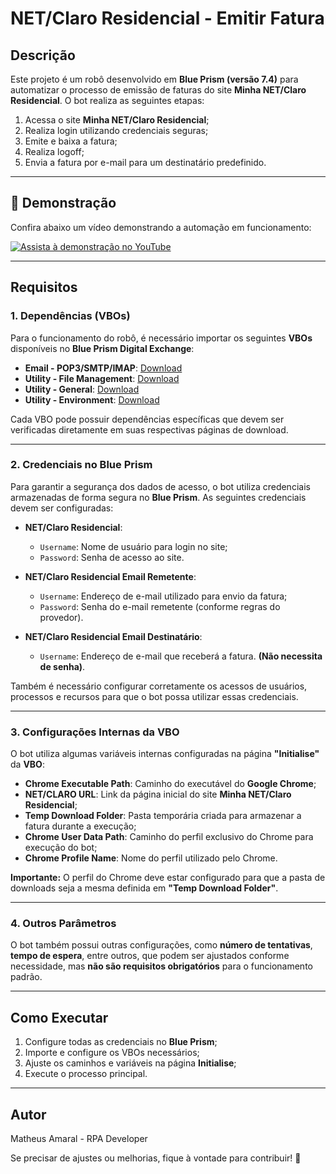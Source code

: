 # NET/Claro Residencial - Emitir Fatura

## Descrição

Este projeto é um robô desenvolvido em **Blue Prism (versão 7.4)** para automatizar o processo de emissão de faturas do site **Minha NET/Claro Residencial**. O bot realiza as seguintes etapas:

1. Acessa o site **Minha NET/Claro Residencial**;
2. Realiza login utilizando credenciais seguras;
3. Emite e baixa a fatura;
4. Realiza logoff;
5. Envia a fatura por e-mail para um destinatário predefinido.

---

## 🎥 Demonstração

Confira abaixo um vídeo demonstrando a automação em funcionamento:

[![Assista à demonstração no YouTube](https://img.youtube.com/vi/rdILDB0sc5k/0.jpg)](https://www.youtube.com/watch?v=rdILDB0sc5k)

---

## Requisitos

### 1. Dependências (VBOs)
Para o funcionamento do robô, é necessário importar os seguintes **VBOs** disponíveis no **Blue Prism Digital Exchange**:

- **Email - POP3/SMTP/IMAP**: [Download](https://digitalexchange.blueprism.com/cardDetails?id=115178)
- **Utility - File Management**: [Download](https://digitalexchange.blueprism.com/cardDetails?id=115161)
- **Utility - General**: [Download](https://digitalexchange.blueprism.com/cardDetails?id=115169)
- **Utility - Environment**: [Download](https://digitalexchange.blueprism.com/cardDetails?id=115160)

Cada VBO pode possuir dependências específicas que devem ser verificadas diretamente em suas respectivas páginas de download.

---

### 2. Credenciais no Blue Prism
Para garantir a segurança dos dados de acesso, o bot utiliza credenciais armazenadas de forma segura no **Blue Prism**. As seguintes credenciais devem ser configuradas:

- **NET/Claro Residencial**:
  - `Username`: Nome de usuário para login no site;
  - `Password`: Senha de acesso ao site.

- **NET/Claro Residencial Email Remetente**:
  - `Username`: Endereço de e-mail utilizado para envio da fatura;
  - `Password`: Senha do e-mail remetente (conforme regras do provedor).

- **NET/Claro Residencial Email Destinatário**:
  - `Username`: Endereço de e-mail que receberá a fatura. **(Não necessita de senha)**.

Também é necessário configurar corretamente os acessos de usuários, processos e recursos para que o bot possa utilizar essas credenciais.

---

### 3. Configurações Internas da VBO
O bot utiliza algumas variáveis internas configuradas na página **"Initialise"** da **VBO**:

- **Chrome Executable Path**: Caminho do executável do **Google Chrome**;
- **NET/CLARO URL**: Link da página inicial do site **Minha NET/Claro Residencial**;
- **Temp Download Folder**: Pasta temporária criada para armazenar a fatura durante a execução;
- **Chrome User Data Path**: Caminho do perfil exclusivo do Chrome para execução do bot;
- **Chrome Profile Name**: Nome do perfil utilizado pelo Chrome.

**Importante:** O perfil do Chrome deve estar configurado para que a pasta de downloads seja a mesma definida em **"Temp Download Folder"**.

---

### 4. Outros Parâmetros

O bot também possui outras configurações, como **número de tentativas**, **tempo de espera**, entre outros, que podem ser ajustados conforme necessidade, mas **não são requisitos obrigatórios** para o funcionamento padrão.

---

## Como Executar

1. Configure todas as credenciais no **Blue Prism**;
2. Importe e configure os VBOs necessários;
3. Ajuste os caminhos e variáveis na página **Initialise**;
4. Execute o processo principal.

---

## Autor
Matheus Amaral - RPA Developer

Se precisar de ajustes ou melhorias, fique à vontade para contribuir! 🚀
